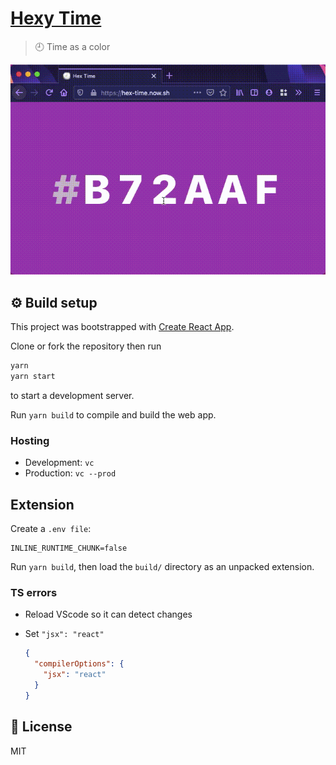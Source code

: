# [Hexy Time](https://hexy-time.now.sh/)

> 🕘 Time as a color

<p align="center">
  <img src="demo.gif" alt="Demo" />
</p>

## ⚙️ Build setup

This project was bootstrapped with [Create React App](https://github.com/facebook/create-react-app).

Clone or fork the repository then run

```bash
yarn
yarn start
```

to start a development server.

Run `yarn build` to compile and build the web app.

### Hosting

- Development: `vc`
- Production: `vc --prod`

## Extension

Create a `.env file`:

```env
INLINE_RUNTIME_CHUNK=false
```

Run `yarn build`, then load the `build/` directory as an unpacked extension.

### TS errors

- Reload VScode so it can detect changes
- Set `"jsx": "react"`

  ```json
  {
    "compilerOptions": {
      "jsx": "react"
    }
  }
  ```

## 📜 License

MIT
